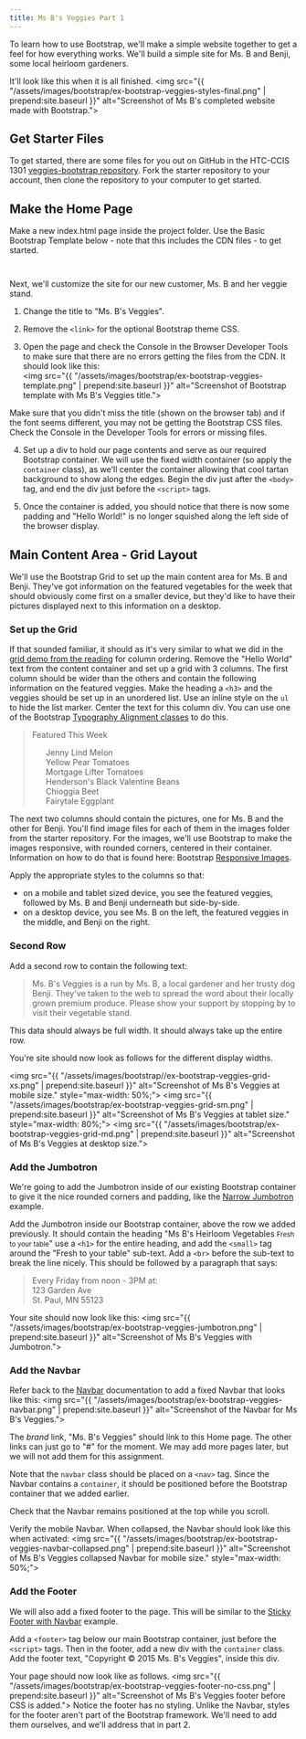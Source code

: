 ```yaml
---
title: Ms B's Veggies Part 1
---
```


To learn how to use Bootstrap, we'll make a simple website together to get a feel for how everything works.  We'll build a simple site for Ms. B and Benji, some local heirloom gardeners.  

It'll look like this when it is all finished.
<img src="{{ "/assets/images/bootstrap/ex-bootstrap-veggies-styles-final.png" | prepend:site.baseurl }}" alt="Screenshot of Ms B's completed website made with Bootstrap.">

## Get Starter Files
To get started, there are some files for you out on GitHub in the HTC-CCIS 1301 [veggies-bootstrap repository](https://github.com/htc-ccis1301/veggies-bootstrap).  Fork the starter repository to your account, then clone the repository to your computer to get started.

## Make the Home Page
Make a new index.html page inside the project folder.  Use the Basic Bootstrap Template below - note that this includes the CDN files - to get started.

<code class="gist" data-gist="5785c6e9534e956b79d7" data-gist-file="basicBootstrap.html">
</code>

Next, we'll customize the site for our new customer, Ms. B and her veggie stand.

1. Change the title to "Ms. B's Veggies".

2. Remove the `<link>` for the optional Bootstrap theme CSS.

3. Open the page and check the Console in the Browser Developer Tools to make sure that there are no errors getting the files from the CDN.  It should look like this:  
<img src="{{ "/assets/images/bootstrap/ex-bootstrap-veggies-template.png" | prepend:site.baseurl }}"
        alt="Screenshot of Bootstrap template with Ms B's Veggies title.">

Make sure that you didn't miss the title (shown on the browser tab) and if the font seems different, you may not be getting the Bootstrap CSS files.  Check the Console in the Developer Tools for errors or missing files.

4. Set up a div to hold our page contents and serve as our required Bootstrap container.  We will use the fixed width container (so apply the `container` class), as we'll center the container allowing that cool tartan background to show along the edges.  Begin the div just after the `<body>` tag, and end the div just before the `<script>` tags.

5. Once the container is added, you should notice that there is now some padding and "Hello World!" is no longer squished along the left side of the browser display.

## Main Content Area - Grid Layout
We'll use the Bootstrap Grid to set up the main content area for Ms. B and Benji.  They've got information on the featured vegetables for the week that should obviously come first on a smaller device, but they'd like to have their pictures displayed next to this information on a desktop.  

### Set up the Grid
If that sounded familiar, it should as it's very similar to what we did in the [grid demo from the reading](http://htc-ccis1301.github.io/reading_notes/bootstrap-grid.html) for column ordering.  Remove the "Hello World" text from the content container and set up a grid with 3 columns.  The first column should be wider than the others and contain the following information on the featured veggies.  Make the heading a `<h3>` and the veggies should be set up in an unordered list.  Use an inline style on the `ul` to hide the list marker.  Center the text for this column div.  You can use one of the Bootstrap [Typography Alignment classes](http://getbootstrap.com/css/#type-alignment) to do this.

<blockquote>
Featured This Week
  <ul style="list-style-type: none;">
        <li>Jenny Lind Melon</li>
        <li>Yellow Pear Tomatoes</li>
        <li>Mortgage Lifter Tomatoes</li>
        <li>Henderson's Black Valentine Beans</li>
        <li>Chioggia Beet</li>
        <li>Fairytale Eggplant</li>
  </ul>
</blockquote>

The next two columns should contain the pictures, one for Ms. B and the other for Benji.  You'll find image files for each of them in the images folder from the starter repository.  For the images, we'll use Bootstrap to make the images responsive, with rounded corners, centered in their container.  Information on how to do that is found here:  Bootstrap [Responsive Images](http://getbootstrap.com/css/#images-responsive).

Apply the appropriate styles to the columns so that:

- on a mobile and tablet sized device, you see the featured veggies, followed by Ms. B and Benji underneath but side-by-side.
- on a desktop device, you see Ms. B on the left, the featured veggies in the middle, and Benji on the right.

### Second Row
Add a second row to contain the following text:
<blockquote>
Ms. B's Veggies is a run by Ms. B, a local gardener and her trusty dog Benji. They've taken to the web to spread the word about their locally grown premium produce. Please show your support by stopping by to visit their vegetable stand.
</blockquote>

This data should always be full width. It should always take up the entire row.

You're site should now look as follows for the different display widths.

<img src="{{ "/assets/images/bootstrap//ex-bootstrap-veggies-grid-xs.png" | prepend:site.baseurl }}"
     alt="Screenshot of Ms B's Veggies at mobile size." style="max-width: 50%;">
<img src="{{ "/assets/images/bootstrap/ex-bootstrap-veggies-grid-sm.png" | prepend:site.baseurl }}"
     alt="Screenshot of Ms B's Veggies at tablet size." style="max-width: 80%;">
<img src="{{ "/assets/images/bootstrap/ex-bootstrap-veggies-grid-md.png" | prepend:site.baseurl }}"
     alt="Screenshot of Ms B's Veggies at desktop size.">


### Add the Jumbotron
We're going to add the Jumbotron inside of our existing Bootstrap container to give it the nice rounded corners and padding, like the [Narrow Jumbotron](http://getbootstrap.com/examples/jumbotron-narrow/) example.

Add the Jumbotron inside our Bootstrap container, above the row we added previously. It should contain the heading "Ms B's Heirloom Vegetables <small>Fresh to your table</small>" use a `<h1>` for the entire heading, and add the `<small>` tag around the "Fresh to your table" sub-text. Add a `<br>` before the sub-text to break the line nicely.  This should be followed by a paragraph that says:
<blockquote>
Every Friday from noon - 3PM at:
<br>123 Garden Ave
<br>St. Paul, MN 55123
</blockquote>

Your site should now look like this:
<img src="{{ "/assets/images/bootstrap/ex-bootstrap-veggies-jumbotron.png" | prepend:site.baseurl }}" alt="Screenshot of Ms B's Veggies with Jumbotron.">


### Add the Navbar
Refer back to the [Navbar](http://getbootstrap.com/components/#navbar) documentation to add a fixed Navbar that looks like this:
<img src="{{ "/assets/images/bootstrap/ex-bootstrap-veggies-navbar.png" | prepend:site.baseurl }}"
    alt="Screenshot of the Navbar for Ms B's Veggies.">

The *brand* link, "Ms. B's Veggies" should link to this Home page.  The other links can just go to "#" for the moment.  We may add more pages later, but we will not add them for this assignment.  

Note that the `navbar` class should be placed on a `<nav>` tag. Since the Navbar contains a `container`, it should be positioned before the Bootstrap container that we added earlier.

Check that the Navbar remains positioned at the top while you scroll.

Verify the mobile Navbar.  When collapsed, the Navbar should look like this when activated:
<img src="{{ "/assets/images/bootstrap/ex-bootstrap-veggies-navbar-collapsed.png" | prepend:site.baseurl }}" alt="Screenshot of Ms B's Veggies collapsed Navbar for mobile size." style="max-width: 50%;">


### Add the Footer
We will also add a fixed footer to the page.  This will be similar to the [Sticky Footer with Navbar](http://getbootstrap.com/examples/sticky-footer-navbar/) example.

Add a `<footer>` tag below our main Bootstrap container, just before the `<script>` tags.  Then in the footer, add a new div with the `container` class.  Add the footer text, "Copyright &copy; 2015 Ms. B's Veggies", inside this div.

Your page should now look like as follows.
<img src="{{ "/assets/images/bootstrap/ex-bootstrap-veggies-footer-no-css.png" | prepend:site.baseurl }}" alt="Screenshot of Ms B's Veggies footer before CSS is added.">
Notice the footer has no styling.  Unlike the Navbar, styles for the footer aren't part of the Bootstrap framework.  We'll need to add them ourselves, and we'll address that in part 2.
